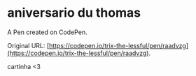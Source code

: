 # aniversario du thomas

A Pen created on CodePen.

Original URL: [https://codepen.io/trix-the-lessful/pen/raadvzg](https://codepen.io/trix-the-lessful/pen/raadvzg).

cartinha <3